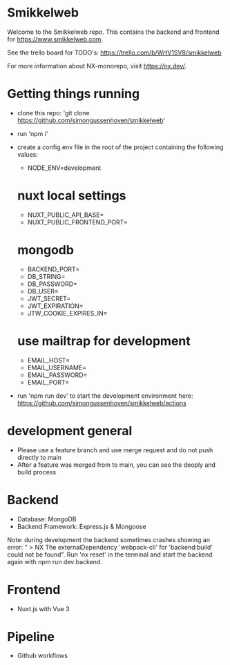 # Smikkelweb

Welcome to the Smikkelweb repo. This contains the backend and frontend for https://www.smikkelweb.com.

See the trello board for TODO's: https://trello.com/b/WrtV1SV8/smikkelweb

For more information about NX-monorepo, visit https://nx.dev/.

# Getting things running
  - clone this repo: 'git clone https://github.com/simongussenhoven/smikkelweb'
  - run 'npm i'
  - create a config.env file in the root of the project containing the following values:
    - NODE_ENV=development

    # nuxt local settings
    - NUXT_PUBLIC_API_BASE= 
    - NUXT_PUBLIC_FRONTEND_PORT=

    # mongodb
    - BACKEND_PORT=
    - DB_STRING=
    - DB_PASSWORD=
    - DB_USER=
    - JWT_SECRET=
    - JWT_EXPIRATION=
    - JTW_COOKIE_EXPIRES_IN=

    # use mailtrap for development
    - EMAIL_HOST=
    - EMAIL_USERNAME=
    - EMAIL_PASSWORD=
    - EMAIL_PORT=

  - run 'npm run dev' to start the development environment here: https://github.com/simongussenhoven/smikkelweb/actions

# development general
  - Please use a feature branch and use merge request and do not push directly to main
  - After a feature was merged from to main, you can see the deoply and build process 

# Backend

 - Database: MongoDB
 - Backend Framework: Express.js & Mongoose

 Note: during development the backend sometimes crashes showing an error: " >  NX   The externalDependency 'webpack-cli' for 'backend:build' could not be found".
 Run 'nx reset' in the terminal and start the backend again with npm run dev:backend.

# Frontend

 - Nuxt.js with Vue 3

# Pipeline

 - Github workflows
